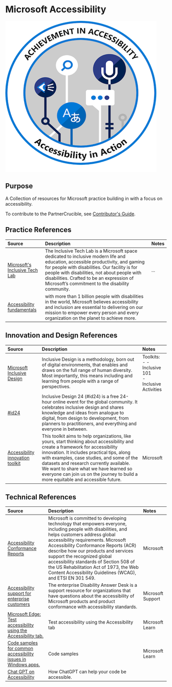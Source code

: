 # Microsoft Accessibility

![PowerApps](./Library/Acc%2BBadge%2Bv4.png)


## Purpose
A Collection of resources for Microsoft practice building in with a focus on accessibility.  

To contribute to the PartnerCrucible, see [Contributor's Guide](ContributorsGuide).

## Practice References

Source | Description | Notes
:----- | :---------- | :-----
[Microsoft's Inclusive Tech Lab](https://www.microsoft.com/en-us/inclusive-tech-lab/) | The Inclusive Tech Lab is a Microsoft space dedicated to inclusive modern life and education, accessible productivity, and gaming for people with disabilities. Our facility is for people with disabilities, not about people with disabilities. Crafted to be an expression of Microsoft’s commitment to the disability community. | ...
[Accessibility fundamentals](https://docs.microsoft.com/en-ca/training/paths/accessibility-fundamentals/) | with more than 1 billion people with disabilities in the world, Microsoft believes accessibility and inclusion are essential to delivering on our mission to empower every person and every organization on the planet to achieve more.|

## Innovation and Design References

Source | Description | Notes
:----- | :---------- | :-----
[Microsoft Inclusive Design](https://www.microsoft.com/design/inclusive/) | Inclusive Design is a methodology, born out of digital environments, that enables and draws on the full range of human diversity. Most importantly, this means including and learning from people with a range of perspectives. | Toolkits:<br> - - Inclusive 101 <br> - Inclusive Activities
[#id24](https://inclusivedesign24.org/) | Inclusive Design 24 (#id24) is a free 24-hour online event for the global community. It celebrates inclusive design and shares knowledge and ideas from analogue to digital, from design to development, from planners to practitioners, and everything and everyone in between. | 
[Accessibility innovation toolkit](https://query.prod.cms.rt.microsoft.com/cms/api/am/binary/RWYD6w) | This toolkit aims to help organizations, like yours, start thinking about accessibility and create a framework for accessibility innovation. It includes practical tips, along with examples, case studies, and some of the datasets and research currently available. We want to share what we have learned so everyone can join us on the journey to build a more equitable and accessible future. | Microsoft

## Technical References

Source | Description | Notes
:----- | :---------- | :-----
[Accessibility Conformance Reports](https://www.microsoft.com/en-us/accessibility/conformance-reports) | Microsoft is committed to developing technology that empowers everyone, including people with disabilities, and helps customers address global accessibility requirements. Microsoft Accessibility Conformance Reports (ACR) describe how our products and services support the recognized global accessibility standards of Section 508 of the US Rehabilitation Act of 1973, the Web Content Accessibility Guidelines (WCAG), and ETSI EN 301 549. | Microsoft
[Accessibility support for enterprise customers](https://support.microsoft.com/en-us/accessibility/enterprise-answer-desk) | The enterprise Disability Answer Desk is a support resource for organizations that have questions about the accessibility of Microsoft products and product conformance with accessibility standards. | Microsoft Support
[Microsoft Edge: Test accessibility using the Accessibility tab.](https://learn.microsoft.com/en-us/microsoft-edge/devtools-guide-chromium/accessibility/accessibility-tab)| Test accessibility using the Accessibility tab | Microsoft Learn
[Code samples for common accessibility issues in Windows apps.](https://learn.microsoft.com/en-us/accessibility-tools-docs/)| Code samples| Microsoft Learn
[Chat GPT on Accessibility](https://dev.to/devsatasurion/how-chatgpt-can-help-your-code-be-accessible-2kfk)| How ChatGPT can help your code be accessible. | 

